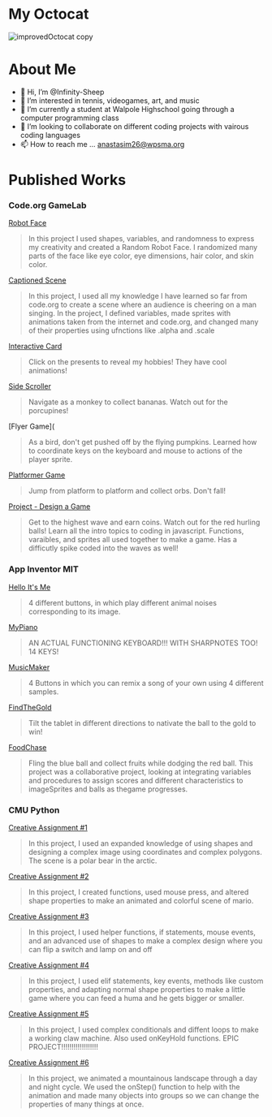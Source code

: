 # My Octocat
![improvedOctocat copy](https://github.com/Infinity-Sheep/Infinity-Sheep/assets/146842663/9f8433f5-79bf-4198-bcbd-58af6027f4f9)

# About Me
- 👋 Hi, I’m @Infinity-Sheep
- 👀 I’m interested in tennis, videogames, art, and music
- 🌱 I’m currently a student at Walpole Highschool going through a computer programming class
- 💞️ I’m looking to collaborate on different coding projects with vairous coding languages
- 📫 How to reach me ... anastasim26@wpsma.org

# Published Works

### Code.org GameLab
[Robot Face](http://Infinity-Sheep.github.io/RobotFace)
> In this project I used shapes, variables, and randomness to express my creativity and created a Random Robot Face. I randomized many parts of the face like eye color, eye dimensions, hair color, and skin color.

[Captioned Scene](https://studio.code.org/projects/gamelab/aLrjtP_6rkhfD1QFr26VRsOTwlLuCKoARggyfEHM9l4)
> In this project, I used all my knowledge I have learned so far from code.org to create a scene where an audience is cheering on a man singing. In the project, I defined variables, made sprites with animations taken from the internet and code.org, and changed many of their properties using ufnctions like .alpha and .scale

[Interactive Card](https://studio.code.org/projects/gamelab/VPuRR99-jnBIIPmjzmDpUk02BIBVAVpT9xJfd-uH2RM)
> Click on the presents to reveal my hobbies! They have cool animations!

[Side Scroller](https://studio.code.org/projects/gamelab/f_AWeNhknzijbaUtIrdBL4jKBBWvbOCe2fSSSmLBf40)
> Navigate as a monkey to collect bananas. Watch out for the porcupines!

[Flyer Game](
> As a bird, don't get pushed off by the flying pumpkins. Learned how to coordinate keys on the keyboard and mouse to actions of the player sprite.

[Platformer Game](https://studio.code.org/projects/gamelab/Z9ZKrybDi3ENCCGthdMwTY7hShr5SmCXJbWnAYRkkqE)
> Jump from platform to platform and collect orbs. Don't fall!

[Project - Design a Game](https://studio.code.org/projects/gamelab/V7h3zCPgjmu35U9vjNLjl4QvoExFTI6rhboHWjfZhm4)
> Get to the highest wave and earn coins. Watch out for the red hurling balls! Learn all the intro topics to coding in javascript. Functions, varaibles, and sprites all used together to make a game. Has a difficutly spike coded into the waves as well!

### App Inventor MIT
[Hello It's Me](https://gallery.appinventor.mit.edu/?galleryid=572be288-a231-4f39-bccb-a9356222ad2c)
> 4 different buttons, in which play different animal noises corresponding to its image.

[MyPiano](https://gallery.appinventor.mit.edu/?galleryid=e45e50a4-2318-4fda-9dc1-3bafe7cf4a4c)
> AN ACTUAL FUNCTIONING KEYBOARD!!! WITH SHARPNOTES TOO! 14 KEYS!

[MusicMaker](https://gallery.appinventor.mit.edu/?galleryid=26170054-1c5e-41f8-bd32-ba68defe92f1)
> 4 Buttons in which you can remix a song of your own using 4 different samples.

[FindTheGold](https://gallery.appinventor.mit.edu/?galleryid=1ec05cef-f3d1-4b25-b7d8-7dc8ee8cb318)
> Tilt the tablet in different directions to nativate the ball to the gold to win!

[FoodChase](https://gallery.appinventor.mit.edu/?galleryid=80d8e3ae-58f4-4f63-bb25-77b19577f941)
> Fling the blue ball and collect fruits while dodging the red ball. This project was a collaborative project, looking at integrating variables and procedures to assign scores and different characteristics to imageSprites and balls as thegame progresses.

### CMU Python
[Creative Assignment #1](https://academy.cs.cmu.edu/sharing/aquaKitten5719)
> In this project, I used an expanded knowledge of using shapes and designing a complex image using coordinates and complex polygons. The scene is a polar bear in the arctic.

[Creative Assignment #2](https://academy.cs.cmu.edu/sharing/midnightBlueScorpion7341)
> In this project, I created functions, used mouse press, and altered shape properties to make an animated and colorful scene of mario.

[Creative Assignment #3](https://academy.cs.cmu.edu/sharing/tanChimpanzee3137)
> In this project, I used helper functions, if statements, mouse events, and an advanced use of shapes to make a complex design where you can flip a switch and lamp on and off


[Creative Assignment #4](https://academy.cs.cmu.edu/sharing/brownCamel4141)
> In this project, I used elif statements, key events, methods like custom properties, and adapting normal shape properties to make a little game where you can feed a huma and he gets bigger or smaller.

[Creative Assignment #5](https://academy.cs.cmu.edu/sharing/maroonEagle3420)
> In this project, I used complex conditionals and diffent loops to make a working claw machine. Also used onKeyHold functions. EPIC PROJECT!!!!!!!!!!!!!!!!!!

[Creative Assignment #6](https://academy.cs.cmu.edu/sharing/seaGreenHorse8647)
> In this project, we animated a mountainous landscape through a day and night cycle. We used the onStep() function to help with the animation and made many objects into groups so we can change the properties of many things at once.
